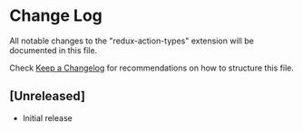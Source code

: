 # Change Log
All notable changes to the "redux-action-types" extension will be documented in this file.

Check [Keep a Changelog](http://keepachangelog.com/) for recommendations on how to structure this file.

## [Unreleased]
- Initial release